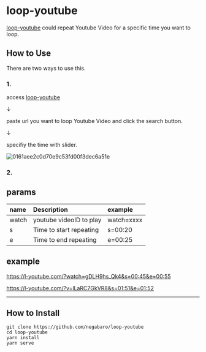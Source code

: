 

# loop-youtube

[loop-youtube] could repeat Youtube Video for a specific time you want to loop.



## How to Use

There are two ways to use this.

### 1.

access [loop-youtube]

↓

paste url you want to loop Youtube Video and click the search button.

↓

specifiy the time with slider.

![0161aee2c0d70e9c53fd00f3dec6a51e](https://user-images.githubusercontent.com/4640346/103184979-bbd29d00-48fd-11eb-92de-4dcde731766e.gif)

### 2.



## params

|name|Description|example|
|:---|:---|:---|
|watch|youtube videoID to play|watch=xxxx|
|s|Time to start repeating |s=00:20|
|e|Time to end repeating|e=00:25|


## example

https://l-youtube.com/?watch=gDLH9hs_Qk4&s=00:45&e=00:55

https://l-youtube.com/?v=lLaRC7GkVR8&s=01:51&e=01:52

---


## How to Install

```
git clone https://github.com/negabaro/loop-youtube
cd loop-youtube
yarn install
yarn serve
```

[loop-youtube]: https://l-youtube.com
